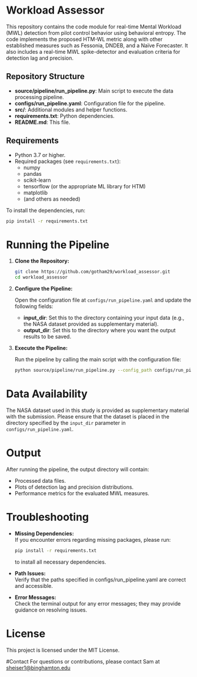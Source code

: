 # Workload Assessor

This repository contains the code module for real-time Mental Workload (MWL) detection from pilot control behavior using behavioral entropy. The code implements the proposed HTM-WL metric along with other established measures such as Fessonia, DNDEB, and a Naïve Forecaster. It also includes a real-time MWL spike-detector and evaluation criteria for detection lag and precision.

## Repository Structure

- **source/pipeline/run_pipeline.py**: Main script to execute the data processing pipeline.
- **configs/run_pipeline.yaml**: Configuration file for the pipeline.
- **src/**: Additional modules and helper functions.
- **requirements.txt**: Python dependencies.
- **README.md**: This file.

## Requirements

- Python 3.7 or higher.
- Required packages (see `requirements.txt`):
  - numpy
  - pandas
  - scikit-learn
  - tensorflow (or the appropriate ML library for HTM)
  - matplotlib
  - (and others as needed)

To install the dependencies, run:

```bash
pip install -r requirements.txt
```


# Running the Pipeline

1. **Clone the Repository:**

   ```bash
   git clone https://github.com/gotham29/workload_assessor.git
   cd workload_assessor
   ```

2. **Configure the Pipeline:**

   Open the configuration file at `configs/run_pipeline.yaml` and update the following fields:
   - **input_dir**: Set this to the directory containing your input data (e.g., the NASA dataset provided as supplementary material).
   - **output_dir**: Set this to the directory where you want the output results to be saved.

3. **Execute the Pipeline:**

   Run the pipeline by calling the main script with the configuration file:

   ```bash
   python source/pipeline/run_pipeline.py --config_path configs/run_pipeline.yaml
   ```


# Data Availability

The NASA dataset used in this study is provided as supplementary material with the submission. Please ensure that the dataset is placed in the directory specified by the `input_dir` parameter in `configs/run_pipeline.yaml`.


# Output

After running the pipeline, the output directory will contain:
- Processed data files.
- Plots of detection lag and precision distributions.
- Performance metrics for the evaluated MWL measures.


# Troubleshooting

- **Missing Dependencies:**  
  If you encounter errors regarding missing packages, please run:
  ```bash
  pip install -r requirements.txt
  ```
  to install all necessary dependencies.

- **Path Issues:**  
  Verify that the paths specified in configs/run_pipeline.yaml are correct and accessible.
- **Error Messages:**  
  Check the terminal output for any error messages; they may provide guidance on resolving issues.


# License
This project is licensed under the MIT License.


#Contact
For questions or contributions, please contact Sam at sheiser1@binghamton.edu

